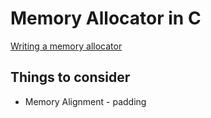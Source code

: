 # Memory Allocator in C

[Writing a memory allocator](https://dmitrysoshnikov.com/compilers/writing-a-memory-allocator/#video-lecture)

## Things to consider
- Memory Alignment - padding
